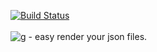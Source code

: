 [![Build Status](https://travis-ci.org/guilhermepontes/g.svg?branch=master)](https://travis-ci.org/guilhermepontes/g) <br><br>
![g - easy render your json files.](http://img.shields.io/travis/guilhermepontes/g.svg?style=flat-square "you can call me g.")
